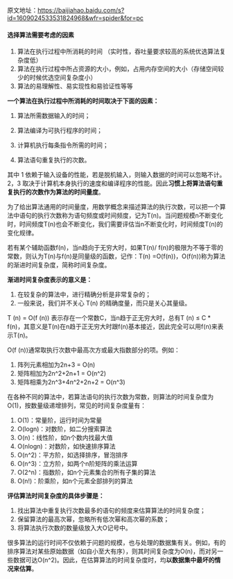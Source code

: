 原文地址：https://baijiahao.baidu.com/s?id=1609024533531824968&wfr=spider&for=pc

#### 选择算法需要考虑的因素

1. 算法在执行过程中所消耗的时间 （实时性，吞吐量要求较高的系统优选算法复杂度低）
2. 算法在执行过程中所占资源的大小，例如，占用内存空间的大小（存储空间较少的时候优选空间复杂度小）
3. 算法的易理解性、易实现性和易验证性等等

**一个算法在执行过程中所消耗的时间取决于下面的因素：**

1. 算法所需数据输入的时间；

2. 算法编译为可执行程序的时间；

3. 计算机执行每条指令所需的时间；

4. 算法语句重复执行的次数。

其中 1 依赖于输入设备的性能，若是脱机输入，则输入数据的时间可以忽略不计。2，3 取决于计算机本身执行的速度和编译程序的性能。因此**习惯上将算法语句重复执行的次数作为算法的时间量度**。

为了给出算法通用的时间量度，用数学概念来描述算法的执行次数，可以把一个算法中语句的执行次数称为语句频度或时间频度，记为T(n)。当问题规模n不断变化时，时间频度T(n)也会不断变化，我们需要评估当n不断变化时，时间频度T(n)的变化规律。

若有某个辅助函数f(n)，当n趋向于无穷大时，如果T(n)/ f(n)的极限为不等于零的常数，则认为T(n)与f(n)是同量级的函数，记作：T(n) =O(f(n))，O(f(n))称为算法的渐进时间复杂度，简称时间复杂度。

**渐进时间复杂度表示的意义是：**

1. 在较复杂的算法中，进行精确分析是非常复杂的；
2. 一般来说，我们并不关心 T(n) 的精确度量，而只是关心其量级。

T (n) = O(f (n)) 表示存在一个常数C，当n趋于正无穷大时，总有T (n) ≤ C * f(n)，其意义是T(n)在n趋于正无穷大时跟f(n)基本接近，因此完全可以用f(n)来表示T(n)。

O(f (n))通常取执行次数中最高次方或最大指数部分的项。例如：

1. 阵列元素相加为2n+3 = O(n)
2. 矩阵相加为2n^2+2n+1 = O(n^2)
3. 矩阵相乘为2n^3+4n^2+2n+2 = O(n^3)

在各种不同的算法中，若算法语句的执行次数为常数，则算法的时间复杂度为O(1)，按数量级递增排列，常见的时间复杂度量有：

1. O(1)：常量阶，运行时间为常量
2. O(logn)：对数阶，如二分搜索算法
3. O(n)：线性阶，如n个数内找最大值
4. O(nlogn)：对数阶，如快速排序算法
5. O(n^2)：平方阶，如选择排序，冒泡排序
6. O(n^3)：立方阶，如两个n阶矩阵的乘法运算
7. O(2^n)：指数阶，如n个元素集合的所有子集的算法
8. O(n!)：阶乘阶，如n个元素全部排列的算法

**评估算法时间复杂度的具体步骤是：**

1. 找出算法中重复执行次数最多的语句的频度来估算算法的时间复杂度；
2. 保留算法的最高次幂，忽略所有低次幂和高次幂的系数；
3. 将算法执行次数的数量级放入大Ο记号中。

很多算法的运行时间不仅依赖于问题的规模，也与处理的数据集有关。例如，有的排序算法对某些原始数据（如自小至大有序），则其时间复杂度为O(n)，而对另一些数据可达O(n^2)。因此，在估算算法的时间复杂度时，均**以数据集中最坏的情况来估算**。